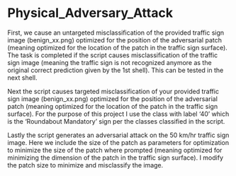 # Physical_Adversary_Attack

First, we cause an untargeted misclassification of the provided traffic sign image (benign_xx.png) optimized for the position of the adversarial patch (meaning optimized for the location of the patch in the traffic sign surface). The task is completed if the script causes misclassification of the traffic sign image (meaning the traffic sign is not recognized anymore as the original correct prediction given by the 1st shell). This can be tested in the next shell.

Next the script causes targeted misclassification of your provided traffic sign image (benign_xx.png) optimized for the position of the adversarial patch (meaning optimized for the location of the patch in the traffic sign surface). For the purpose of this project I use the class with label ‘40’ which is the ‘Roundabout Mandatory’ sign per the classes classified in the script.

Lastly the script generates an adversarial attack on the 50 km/hr traffic sign image. Here we include the size of the patch as parameters for optimization to minimize the size of the patch where prompted (meaning optimized for minimizing the dimension of the patch in the traffic sign surface). I modify the patch size to minimize and misclassify the image. 

